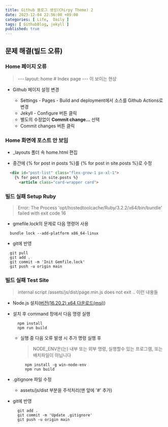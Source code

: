 ```yaml
---
title: Github 블로그 생성(Chirpy Theme) 2
date: 2023-12-04 22:56:00 +09:00
categories: [ Life,  Daily ]  
tags: [ GithubBlog, jekyll ]
published: true
---
```


## 문제 해결(빌드 오류)

### Home 페이지 오류

  > --- layout: home # Index page --- 이 보이는 현상
  
- Github 페이지 설정 변경
  
  - Settings - Pages - Build and deployment에서 소스를 Github Actions로 변경  
  - Jekyll - Configure 버튼 클릭  
  - 별도의 수정없이 **Commit change...** 선택 
  - Commit changes 버튼 클릭  

### Home 화면에 포스트 안 보임  

- &#95;layouts 폴더 속 home.html 편집  

- 중간에 &#123;&#37; for post in posts &#37;&#125;를 &#123;&#37; for post in site.posts &#37;&#125;로 수정

```html
  <div id="post-list" class="flex-grow-1 px-xl-1">  
    {% for post in site.posts %}  
      <article class="card-wrapper card">  
```
    
### 빌드 실패 Setup Ruby

> Error: The Process 'opt/hostedtoolcache/Ruby/3.2.2/x64/bin/bundle' failed with exit code 16  
 
- gmefile.lock의 문제로 다음 명령어 사용  

```shell
  bundle lock --add-platform x86_64-linux
```

- git에 반영  

```shell
  git pull
  git add .
  git commit -m 'Init Gemfile.lock'
  git push -u origin main      
```

### 빌드 실패 Test Site

> internal script /assets/js/dist/page.min.js does not exit .. 이런 내용들  
  
- Node.js 설치([버전(16.20.2) x64 다운로드(msi)](https://nodejs.org/download/release/v16.20.2/node-v16.20.2-x64.msi))  
  
- 설치 후 command 창에서 다음 명령 실행  

  ```
    npm install
    npm run build
  ```

  - 실행 중 다음 오류 발생 시 추가 명령 실행 후  

    > NODE_ENV은(는) 내부 또는 외부 명령, 실행할수 있는 프로그램, 또는 배치파일이 아닙니다  

    ```
      npm install -g win-node-env
      npm run build
    ```
        
- &#46;gitignore 파일 수정  
  
  - assets/js/dist 부분을 주석처리(맨 앞에 '#' 추가)  

- git에 반영  

  ```shell
    git add .
    git commit -m 'Update .gitignore'
    git push -u origin main      
  ```
